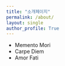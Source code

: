 ```yaml
---
title: "소개페이지"
permalink: /about/
layout: single
author_profile: True
---
```


- Memento Mori
- Carpe Diem
- Amor Fati